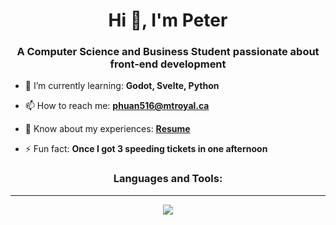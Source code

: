 <h1 align="center">Hi 👋, I'm Peter</h1>
<h3 align="center">A Computer Science and Business Student passionate about front-end development</h3>

- 🌱 I’m currently learning: **Godot, Svelte, Python**

- 📫 How to reach me: **phuan516@mtroyal.ca**

- 📄 Know about my experiences: [**Resume**](https://peterhuang.vercel.app/Peter%20Huang%20-%20Resume.pdf)

- ⚡ Fun fact: **Once I got 3 speeding tickets in one afternoon**

<h3 align="center">Languages and Tools:</h3>
<hr/>

<p align="center">
    <img src="https://skillicons.dev/icons?i=bash,bootstrap,css,express,gcp,graphql,html,js,nextjs,nodejs,react,tailwind,ts,vercel" />
</p>
